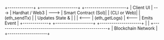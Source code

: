 +-------------+        +-------------------+        +---------------------+
|  Client UI  | --->   |  Hardhat / Web3   | --->   | Smart Contract (Sol)|
| (CLI or Web)|        |   (eth_sendTx)    |        |  Updates State &    |
|             | <---   |   (eth_getLogs)   | <---   |  Emits Event        |
+-------------+        +-------------------+        +---------------------+
        |                                                       |
        +-------------------------------------------------------+
                        | Blockchain Network |
                        +--------------------+
